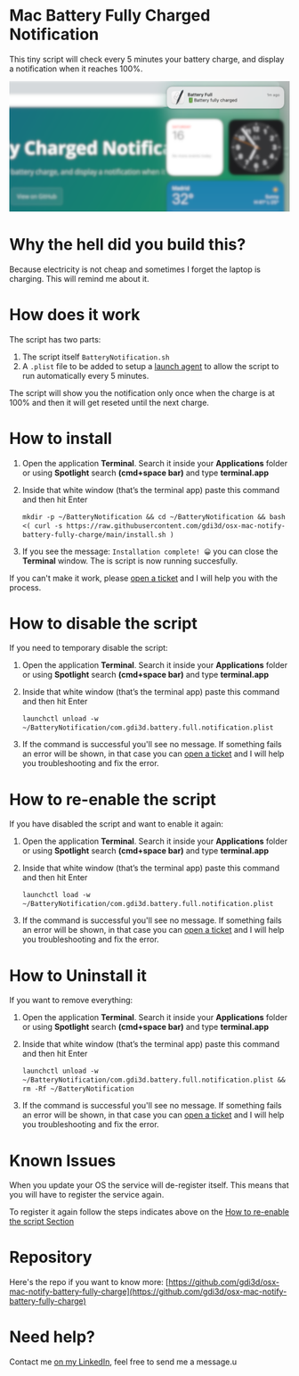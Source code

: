 # Mac Battery Fully Charged Notification

This tiny script will check every 5 minutes your battery charge, and display a notification when it reaches 100%.

![Mac-Battery-Fully-Charged-Notification](https://raw.githubusercontent.com/gdi3d/osx-mac-notify-battery-fully-charge/main/docs/mac-battery-fully-charged-notification.png)

# Why the hell did you build this?

Because electricity is not cheap and sometimes I forget the laptop is charging. This will remind me about it.

# How does it work

The script has two parts:

1. The script itself `BatteryNotification.sh`
2. A `.plist` file to be added to setup a [launch agent](https://developer.apple.com/library/archive/documentation/MacOSX/Conceptual/BPSystemStartup/Chapters/Introduction.html#//apple_ref/doc/id/10000172i-SW1-SW1) to allow the script to run automatically every 5 minutes.

The script will show you the notification only once when the charge is at 100% and then it will get reseted until the next charge.

# How to install

1. Open the application **Terminal**. Search it inside your **Applications** folder or using **Spotlight** search **(cmd+space bar)** and type **terminal.app**
2. Inside that white window (that’s the terminal app) paste this command and then hit Enter

	```
	mkdir -p ~/BatteryNotification && cd ~/BatteryNotification && bash <( curl -s https://raw.githubusercontent.com/gdi3d/osx-mac-notify-battery-fully-charge/main/install.sh )
	```

3. If you see the message: `Installation complete! 😀` you can close the **Terminal** window. The is script is now running succesfully.

If you can't make it work, please [open a ticket](https://github.com/gdi3d/osx-mac-notify-battery-fully-charge/issues/new) and I will help you with the process.

# How to disable the script

If you need to temporary disable the script: 

1. Open the application **Terminal**. Search it inside your **Applications** folder or using **Spotlight** search **(cmd+space bar)** and type **terminal.app**
2. Inside that white window (that’s the terminal app) paste this command and then hit Enter

	```
	launchctl unload -w ~/BatteryNotification/com.gdi3d.battery.full.notification.plist
	```

3. If the command is successful you'll see no message. If something fails an error will be shown, in that case you can [open a ticket](https://github.com/gdi3d/osx-mac-notify-battery-fully-charge/issues/new) and I will help you troubleshooting and fix the error.

# How to re-enable the script

If you have disabled the script and want to enable it again:

1. Open the application **Terminal**. Search it inside your **Applications** folder or using **Spotlight** search **(cmd+space bar)** and type **terminal.app**
2. Inside that white window (that’s the terminal app) paste this command and then hit Enter

	```
	launchctl load -w ~/BatteryNotification/com.gdi3d.battery.full.notification.plist
	```

3. If the command is successful you'll see no message. If something fails an error will be shown, in that case you can [open a ticket](https://github.com/gdi3d/osx-mac-notify-battery-fully-charge/issues/new) and I will help you troubleshooting and fix the error.

# How to Uninstall it

If you want to remove everything:

1. Open the application **Terminal**. Search it inside your **Applications** folder or using **Spotlight** search **(cmd+space bar)** and type **terminal.app**
2. Inside that white window (that’s the terminal app) paste this command and then hit Enter

	```
	launchctl unload -w ~/BatteryNotification/com.gdi3d.battery.full.notification.plist && rm -Rf ~/BatteryNotification
	```

3. If the command is successful you'll see no message. If something fails an error will be shown, in that case you can [open a ticket](https://github.com/gdi3d/osx-mac-notify-battery-fully-charge/issues/new) and I will help you troubleshooting and fix the error.

# Known Issues

When you update your OS the service will de-register itself. This means that you will have to register the service again.

To register it again follow the steps indicates above on the [How to re-enable the script Section](#how-to-re-enable-the-script)


# Repository

Here's the repo if you want to know more:
[https://github.com/gdi3d/osx-mac-notify-battery-fully-charge](https://github.com/gdi3d/osx-mac-notify-battery-fully-charge)

# Need help?

Contact me [on my LinkedIn](https://www.linkedin.com/in/adrianogalello/), feel free to send me a message.u
